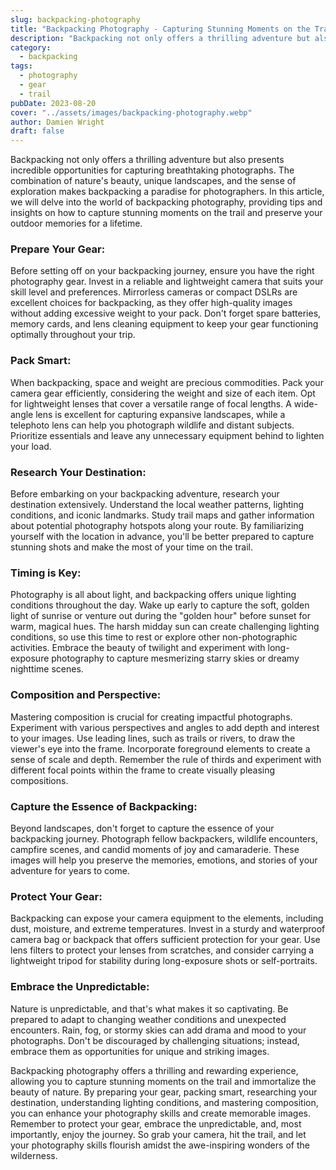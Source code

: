 ```yaml
---
slug: backpacking-photography
title: "Backpacking Photography - Capturing Stunning Moments on the Trail"
description: "Backpacking not only offers a thrilling adventure but also presents incredible opportunities for capturing breathtaking photographs."
category:
  - backpacking
tags:
  - photography
  - gear
  - trail
pubDate: 2023-08-20
cover: "../assets/images/backpacking-photography.webp"
author: Damien Wright
draft: false
---
```


Backpacking not only offers a thrilling adventure but also presents incredible opportunities for capturing breathtaking photographs. The combination of nature's beauty, unique landscapes, and the sense of exploration makes backpacking a paradise for photographers. In this article, we will delve into the world of backpacking photography, providing tips and insights on how to capture stunning moments on the trail and preserve your outdoor memories for a lifetime.

### Prepare Your Gear:
Before setting off on your backpacking journey, ensure you have the right photography gear. Invest in a reliable and lightweight camera that suits your skill level and preferences. Mirrorless cameras or compact DSLRs are excellent choices for backpacking, as they offer high-quality images without adding excessive weight to your pack. Don't forget spare batteries, memory cards, and lens cleaning equipment to keep your gear functioning optimally throughout your trip.

### Pack Smart:
When backpacking, space and weight are precious commodities. Pack your camera gear efficiently, considering the weight and size of each item. Opt for lightweight lenses that cover a versatile range of focal lengths. A wide-angle lens is excellent for capturing expansive landscapes, while a telephoto lens can help you photograph wildlife and distant subjects. Prioritize essentials and leave any unnecessary equipment behind to lighten your load.

### Research Your Destination:
Before embarking on your backpacking adventure, research your destination extensively. Understand the local weather patterns, lighting conditions, and iconic landmarks. Study trail maps and gather information about potential photography hotspots along your route. By familiarizing yourself with the location in advance, you'll be better prepared to capture stunning shots and make the most of your time on the trail.

### Timing is Key:
Photography is all about light, and backpacking offers unique lighting conditions throughout the day. Wake up early to capture the soft, golden light of sunrise or venture out during the "golden hour" before sunset for warm, magical hues. The harsh midday sun can create challenging lighting conditions, so use this time to rest or explore other non-photographic activities. Embrace the beauty of twilight and experiment with long-exposure photography to capture mesmerizing starry skies or dreamy nighttime scenes.

### Composition and Perspective:
Mastering composition is crucial for creating impactful photographs. Experiment with various perspectives and angles to add depth and interest to your images. Use leading lines, such as trails or rivers, to draw the viewer's eye into the frame. Incorporate foreground elements to create a sense of scale and depth. Remember the rule of thirds and experiment with different focal points within the frame to create visually pleasing compositions.

### Capture the Essence of Backpacking:
Beyond landscapes, don't forget to capture the essence of your backpacking journey. Photograph fellow backpackers, wildlife encounters, campfire scenes, and candid moments of joy and camaraderie. These images will help you preserve the memories, emotions, and stories of your adventure for years to come.

### Protect Your Gear:
Backpacking can expose your camera equipment to the elements, including dust, moisture, and extreme temperatures. Invest in a sturdy and waterproof camera bag or backpack that offers sufficient protection for your gear. Use lens filters to protect your lenses from scratches, and consider carrying a lightweight tripod for stability during long-exposure shots or self-portraits.

### Embrace the Unpredictable:
Nature is unpredictable, and that's what makes it so captivating. Be prepared to adapt to changing weather conditions and unexpected encounters. Rain, fog, or stormy skies can add drama and mood to your photographs. Don't be discouraged by challenging situations; instead, embrace them as opportunities for unique and striking images.

Backpacking photography offers a thrilling and rewarding experience, allowing you to capture stunning moments on the trail and immortalize the beauty of nature. By preparing your gear, packing smart, researching your destination, understanding lighting conditions, and mastering composition, you can enhance your photography skills and create memorable images. Remember to protect your gear, embrace the unpredictable, and, most importantly, enjoy the journey. So grab your camera, hit the trail, and let your photography skills flourish amidst the awe-inspiring wonders of the wilderness.